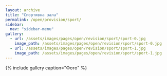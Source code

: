 ```yaml
---
layout: archive
title: "Спортивна зала"
permalink: /open/provision/sport/
sidebar:
  nav: "sidebar-menu"
gallery:
  - url: /assets/images/pages/open/revision/sport/sport-0.jpg
    image_path: /assets/images/pages/open/revision/sport/sport-0.jpg
  - url: /assets/images/pages/open/revision/sport/sport-1.jpg
    image_path: /assets/images/pages/open/revision/sport/sport-1.jpg
---
```


{% include gallery caption="Фото" %}
